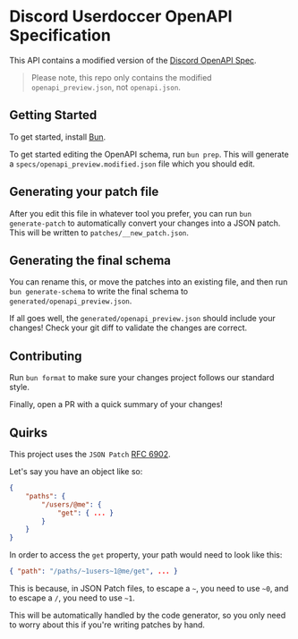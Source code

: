 # Discord Userdoccer OpenAPI Specification

This API contains a modified version of the [Discord OpenAPI Spec](github.com/discord/discord-api-spec).

> Please note, this repo only contains the modified `openapi_preview.json`, not `openapi.json`.


## Getting Started

To get started, install [Bun](https://bun.sh/).

To get started editing the OpenAPI schema, run `bun prep`.
This will generate a `specs/openapi_preview.modified.json` file which you should edit.

## Generating your patch file

After you edit this file in whatever tool you prefer, you can run `bun generate-patch` to automatically convert your changes into a JSON patch. This will be written to `patches/__new_patch.json`.

## Generating the final schema

You can rename this, or move the patches into an existing file, and then run `bun generate-schema` to write the final schema to `generated/openapi_preview.json`.


If all goes well, the `generated/openapi_preview.json` should include your changes! Check your git diff to validate the changes are correct.

## Contributing

Run `bun format` to make sure your changes project follows our standard style.

Finally, open a PR with a quick summary of your changes!


## Quirks

This project uses the `JSON Patch` [RFC 6902](https://datatracker.ietf.org/doc/html/rfc6902/).

Let's say you have an object like so:

```json
{
    "paths": {
        "/users/@me": {
            "get": { ... }
        }
    }
}
```

In order to access the `get` property, your path would need to look like this:

```json
{ "path": "/paths/~1users~1@me/get", ... }
```

This is because, in JSON Patch files, to escape a `~`, you need to use `~0`, and to escape a `/`, you need to use `~1`.

This will be automatically handled by the code generator, so you only need to worry about this if you're writing patches by hand.
